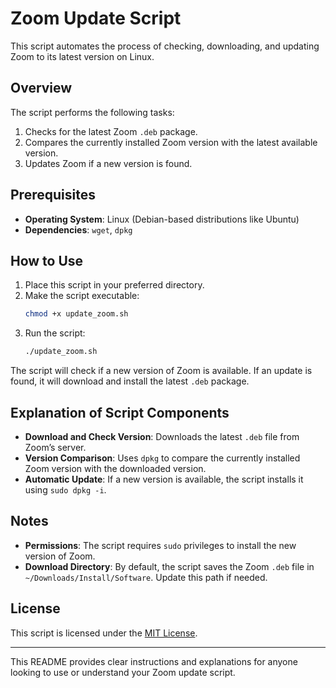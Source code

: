 # Zoom Update Script

This script automates the process of checking, downloading, and updating Zoom to its latest version on Linux.

## Overview

The script performs the following tasks:
1. Checks for the latest Zoom `.deb` package.
2. Compares the currently installed Zoom version with the latest available version.
3. Updates Zoom if a new version is found.

## Prerequisites

- **Operating System**: Linux (Debian-based distributions like Ubuntu)
- **Dependencies**: `wget`, `dpkg`

## How to Use

1. Place this script in your preferred directory.
2. Make the script executable:
   ```bash
   chmod +x update_zoom.sh
   ```
3. Run the script:
   ```bash
   ./update_zoom.sh
   ```

The script will check if a new version of Zoom is available. If an update is found, it will download and install the latest `.deb` package.

## Explanation of Script Components

- **Download and Check Version**: Downloads the latest `.deb` file from Zoom’s server.
- **Version Comparison**: Uses `dpkg` to compare the currently installed Zoom version with the downloaded version.
- **Automatic Update**: If a new version is available, the script installs it using `sudo dpkg -i`.

## Notes

- **Permissions**: The script requires `sudo` privileges to install the new version of Zoom.
- **Download Directory**: By default, the script saves the Zoom `.deb` file in `~/Downloads/Install/Software`. Update this path if needed.

## License

This script is licensed under the [MIT License](LICENSE).

--- 

This README provides clear instructions and explanations for anyone looking to use or understand your Zoom update script.